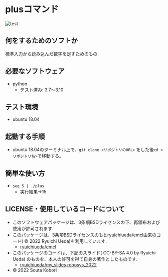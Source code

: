 # plusコマンド

![test](https://github.com/souta-pqr/Souta-Kobori/actions/workflows/test.yml/badge.svg)

## 何をするためのソフトか
標準入力から読み込んだ数字を足すためのもの.

## 必要なソフトウェア
* python
  * テスト済み: 3.7～3.10

## テスト環境
* ubuntu 18.04

## 起動する手順
* ubuntu 18.04のターミナル上で、`git clone <リポジトリのURL>` をした後`cd <リポジトリ名>`で移動する。

## 簡単な使い方
* `seq 5 | ./plus`
  * 実行結果→15

## LICENSE・使用しているコードについて
* このソフトウェアパッケージは、3条項BSDライセンスの下、再頒布および使用が許可されます.
* このパッケージは、3条項BSDライセンスのもとryuichiueda/emcl由来のコード( © 2022 Ryuichi Ueda)を利用しています.
	*  [ryuichiueda/emcl](https://github.com/ryuichiueda/emcl)
* このパッケージのコードは、下記のスライド( CC-BY-SA 4.0 by Ryuichi Ueda) のものを、本人の許可を得て自身の著作としたものです.
	* [ryuichiueda/my_slides robosys_2022](https://github.com/ryuichiueda/my_slides/tree/master/robosys_2022)
* © 2022 Souta Kobori
